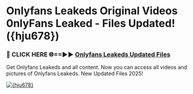 # Onlyfans Leakeds Original Videos 0nlyFans Leaked - Files Updated! ({hju678})

<h3>🔴 CLICK HERE 🌐==►► <a href="https://tinyurl.com/ms9xzufz" rel="nofollow">Onlyfans Leakeds Updated Files</a></h3>

Get Onlyfans Leakeds and all content. Now you can access all videos and pictures of Onlyfans Leakeds. New Updated Files 2025!

[![{hju678}](https://i.imgur.com/PQ7UWWw.gif)](https://tinyurl.com/ms9xzufz)